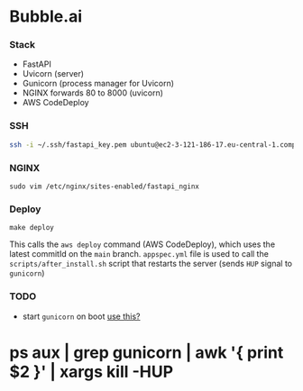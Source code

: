 # Bubble.ai

### Stack

-   FastAPI
-   Uvicorn (server)
-   Gunicorn (process manager for Uvicorn)
-   NGINX forwards 80 to 8000 (uvicorn)
-   AWS CodeDeploy

### SSH

```bash
ssh -i ~/.ssh/fastapi_key.pem ubuntu@ec2-3-121-186-17.eu-central-1.compute.amazonaws.com
```

### NGINX

`sudo vim /etc/nginx/sites-enabled/fastapi_nginx`

### Deploy

`make deploy`

This calls the `aws deploy` command (AWS CodeDeploy), which uses the latest commitId on the `main` branch.
`appspec.yml` file is used to call the `scripts/after_install.sh` script that restarts the server (sends `HUP` signal to `gunicorn`)

### TODO

-   start `gunicorn` on boot [use this?](https://www.linode.com/community/questions/18473/how-do-i-ensure-that-gunicorn-starts-upon-boot)

# ps aux | grep gunicorn | awk '{ print $2 }' | xargs kill -HUP
